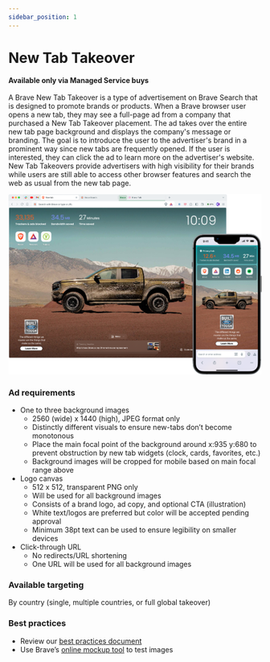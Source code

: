 ```yaml
---
sidebar_position: 1
---
```


# New Tab Takeover
**Available only via Managed Service buys** <br /><br />
A Brave New Tab Takeover is a type of advertisement on Brave Search that is designed to promote brands or products. When a Brave browser user opens a new tab, they may see a full-page ad from a company that purchased a New Tab Takeover placement. The ad takes over the entire new tab page background and displays the company's message or branding. The goal is to introduce the user to the advertiser's brand in a prominent way since new tabs are frequently opened. If the user is interested, they can click the ad to learn more on the advertiser's website. New Tab Takeovers provide advertisers with high visibility for their brands while users are still able to access other browser features and search the web as usual from the new tab page.

![NTT.png](/static/img/NTT.png)
### Ad requirements
- One to three background images
  - 2560 (wide) x 1440 (high), JPEG format only
  - Distinctly different visuals to ensure new-tabs don’t become monotonous
  - Place the main focal point of the background around x:935 y:680 to prevent obstruction by new tab widgets (clock, cards, favorites, etc.)
  - Background images will be cropped for mobile based on main focal range above
- Logo canvas
  - 512 x 512, transparent PNG only
  - Will be used for all background images
  - Consists of a brand logo, ad copy, and optional CTA (illustration)
  - White text/logos are preferred but color will be accepted pending approval
  - Minimum 38pt text can be used to ensure legibility on smaller devices
- Click-through URL
  - No redirects/URL shortening
  - One URL will be used for all background images

### Available targeting
By country (single, multiple countries, or full global takeover)

### Best practices
- Review our [best practices document](https://drive.google.com/file/d/1-3YtHvFeqLbWc243dlffy4TIFUkx4w7i/view?usp=drive_link)
- Use Brave’s [online mockup tool](https://mockup.ads.brave.com) to test images